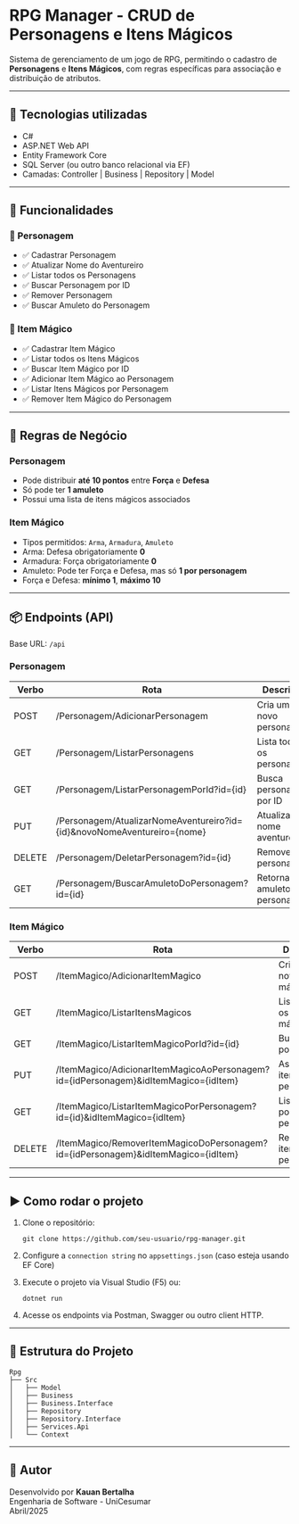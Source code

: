 
# RPG Manager - CRUD de Personagens e Itens Mágicos

Sistema de gerenciamento de um jogo de RPG, permitindo o cadastro de **Personagens** e **Itens Mágicos**, com regras específicas para associação e distribuição de atributos.

---

## 🧠 Tecnologias utilizadas

- C#
- ASP.NET Web API
- Entity Framework Core
- SQL Server (ou outro banco relacional via EF)
- Camadas: Controller | Business | Repository | Model

---

## 📌 Funcionalidades

### 🔸 Personagem
- ✅ Cadastrar Personagem
- ✅ Atualizar Nome do Aventureiro
- ✅ Listar todos os Personagens
- ✅ Buscar Personagem por ID
- ✅ Remover Personagem
- ✅ Buscar Amuleto do Personagem

### 🔹 Item Mágico
- ✅ Cadastrar Item Mágico
- ✅ Listar todos os Itens Mágicos
- ✅ Buscar Item Mágico por ID
- ✅ Adicionar Item Mágico ao Personagem
- ✅ Listar Itens Mágicos por Personagem
- ✅ Remover Item Mágico do Personagem

---

## 🧙 Regras de Negócio

### Personagem
- Pode distribuir **até 10 pontos** entre **Força** e **Defesa**
- Só pode ter **1 amuleto**
- Possui uma lista de itens mágicos associados

### Item Mágico
- Tipos permitidos: `Arma`, `Armadura`, `Amuleto`
- Arma: Defesa obrigatoriamente **0**
- Armadura: Força obrigatoriamente **0**
- Amuleto: Pode ter Força e Defesa, mas só **1 por personagem**
- Força e Defesa: **mínimo 1**, **máximo 10**

---

## 📦 Endpoints (API)

Base URL: `/api`

### Personagem
| Verbo | Rota | Descrição |
|-------|------|-----------|
| POST | /Personagem/AdicionarPersonagem | Cria um novo personagem |
| GET  | /Personagem/ListarPersonagens | Lista todos os personagens |
| GET  | /Personagem/ListarPersonagemPorId?id={id} | Busca personagem por ID |
| PUT  | /Personagem/AtualizarNomeAventureiro?id={id}&novoNomeAventureiro={nome} | Atualiza nome aventureiro |
| DELETE | /Personagem/DeletarPersonagem?id={id} | Remove personagem |
| GET | /Personagem/BuscarAmuletoDoPersonagem?id={id} | Retorna o amuleto do personagem |

### Item Mágico
| Verbo | Rota | Descrição |
|-------|------|-----------|
| POST | /ItemMagico/AdicionarItemMagico | Cria um novo item mágico |
| GET  | /ItemMagico/ListarItensMagicos | Lista todos os itens mágicos |
| GET  | /ItemMagico/ListarItemMagicoPorId?id={id} | Busca item por ID |
| PUT  | /ItemMagico/AdicionarItemMagicoAoPersonagem?id={idPersonagem}&idItemMagico={idItem} | Associa item ao personagem |
| GET  | /ItemMagico/ListarItemMagicoPorPersonagem?id={id}&idItemMagico={idItem} | Lista item por personagem |
| DELETE | /ItemMagico/RemoverItemMagicoDoPersonagem?id={idPersonagem}&idItemMagico={idItem} | Remove item do personagem |

---

## ▶️ Como rodar o projeto

1. Clone o repositório:
   ```
   git clone https://github.com/seu-usuario/rpg-manager.git
   ```

2. Configure a `connection string` no `appsettings.json` (caso esteja usando EF Core)

3. Execute o projeto via Visual Studio (F5) ou:
   ```
   dotnet run
   ```

4. Acesse os endpoints via Postman, Swagger ou outro client HTTP.

---

## 📁 Estrutura do Projeto

```
Rpg
├── Src
│   ├── Model
│   ├── Business
│   ├── Business.Interface
│   ├── Repository
│   ├── Repository.Interface
│   ├── Services.Api
│   └── Context
```

---

## 👤 Autor

Desenvolvido por **Kauan Bertalha**  
Engenharia de Software - UniCesumar  
Abril/2025

